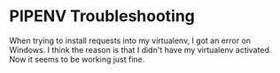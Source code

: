 # PIPENV Troubleshooting

When trying to install requests into my virtualenv, I got an error on Windows.
I think the reason is that I didn't have my virtualenv activated.  Now it seems to be working just fine.
